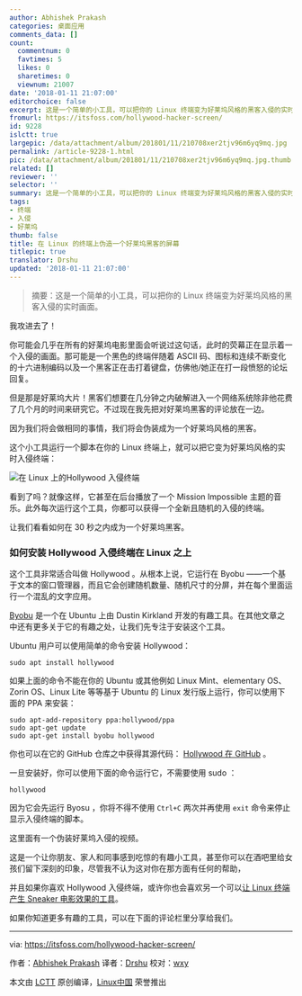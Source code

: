 ```yaml
---
author: Abhishek Prakash
categories: 桌面应用
comments_data: []
count:
  commentnum: 0
  favtimes: 5
  likes: 0
  sharetimes: 0
  viewnum: 21007
date: '2018-01-11 21:07:00'
editorchoice: false
excerpt: 这是一个简单的小工具，可以把你的 Linux 终端变为好莱坞风格的黑客入侵的实时画面。
fromurl: https://itsfoss.com/hollywood-hacker-screen/
id: 9228
islctt: true
largepic: /data/attachment/album/201801/11/210708xer2tjv96m6yq9mq.jpg
permalink: /article-9228-1.html
pic: /data/attachment/album/201801/11/210708xer2tjv96m6yq9mq.jpg.thumb.jpg
related: []
reviewer: ''
selector: ''
summary: 这是一个简单的小工具，可以把你的 Linux 终端变为好莱坞风格的黑客入侵的实时画面。
tags:
- 终端
- 入侵
- 好莱坞
thumb: false
title: 在 Linux 的终端上伪造一个好莱坞黑客的屏幕
titlepic: true
translator: Drshu
updated: '2018-01-11 21:07:00'
---
```



> 
> 摘要：这是一个简单的小工具，可以把你的 Linux 终端变为好莱坞风格的黑客入侵的实时画面。
> 
> 
> 


我攻进去了！


你可能会几乎在所有的好莱坞电影里面会听说过这句话，此时的荧幕正在显示着一个入侵的画面。那可能是一个黑色的终端伴随着 ASCII 码、图标和连续不断变化的十六进制编码以及一个黑客正在击打着键盘，仿佛他/她正在打一段愤怒的论坛回复。


但是那是好莱坞大片！黑客们想要在几分钟之内破解进入一个网络系统除非他花费了几个月的时间来研究它。不过现在我先把对好莱坞黑客的评论放在一边。


因为我们将会做相同的事情，我们将会伪装成为一个好莱坞风格的黑客。


这个小工具运行一个脚本在你的 Linux 终端上，就可以把它变为好莱坞风格的实时入侵终端：


![在 Linux 上的Hollywood 入侵终端](/data/attachment/album/201801/11/210708xer2tjv96m6yq9mq.jpg)


看到了吗？就像这样，它甚至在后台播放了一个 Mission Impossible 主题的音乐。此外每次运行这个工具，你都可以获得一个全新且随机的入侵的终端。


让我们看看如何在 30 秒之内成为一个好莱坞黑客。


### 如何安装 Hollywood 入侵终端在 Linux 之上


这个工具非常适合叫做 Hollywood 。从根本上说，它运行在 Byobu ——一个基于文本的窗口管理器，而且它会创建随机数量、随机尺寸的分屏，并在每个里面运行一个混乱的文字应用。


[Byobu](http://byobu.co/) 是一个在 Ubuntu 上由 Dustin Kirkland 开发的有趣工具。在其他文章之中还有更多关于它的有趣之处，让我们先专注于安装这个工具。


Ubuntu 用户可以使用简单的命令安装 Hollywood：



```
sudo apt install hollywood

```

如果上面的命令不能在你的 Ubuntu 或其他例如 Linux Mint、elementary OS、Zorin OS、Linux Lite 等等基于 Ubuntu 的 Linux 发行版上运行，你可以使用下面的 PPA 来安装：



```
sudo apt-add-repository ppa:hollywood/ppa
sudo apt-get update
sudo apt-get install byobu hollywood

```

你也可以在它的 GitHub 仓库之中获得其源代码： [Hollywood 在 GitHub](https://github.com/dustinkirkland/hollywood) 。


一旦安装好，你可以使用下面的命令运行它，不需要使用 sudo ：



```
hollywood

```

因为它会先运行 Byosu ，你将不得不使用 `Ctrl+C` 两次并再使用 `exit` 命令来停止显示入侵终端的脚本。


这里面有一个伪装好莱坞入侵的视频。






这是一个让你朋友、家人和同事感到吃惊的有趣小工具，甚至你可以在酒吧里给女孩们留下深刻的印象，尽管我不认为这对你在那方面有任何的帮助，


并且如果你喜欢 Hollywood 入侵终端，或许你也会喜欢另一个可以[让 Linux 终端产生 Sneaker 电影效果的工具](https://itsfoss.com/sneakers-movie-effect-linux/)。


如果你知道更多有趣的工具，可以在下面的评论栏里分享给我们。




---


via: <https://itsfoss.com/hollywood-hacker-screen/>


作者：[Abhishek Prakash](https://itsfoss.com/author/abhishek/) 译者：[Drshu](https://github.com/Drshu) 校对：[wxy](https://github.com/wxy)


本文由 [LCTT](https://github.com/LCTT/TranslateProject) 原创编译，[Linux中国](https://linux.cn/) 荣誉推出